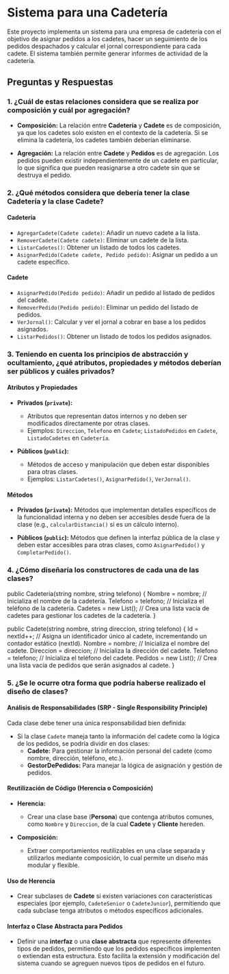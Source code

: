 # Sistema para una Cadetería

Este proyecto implementa un sistema para una empresa de cadetería con el objetivo de asignar pedidos a los cadetes, hacer un seguimiento de los pedidos despachados y calcular el jornal correspondiente para cada cadete. El sistema también permite generar informes de actividad de la cadetería.

## Preguntas y Respuestas

### 1. ¿Cuál de estas relaciones considera que se realiza por composición y cuál por agregación?

- **Composición:** La relación entre **Cadetería** y **Cadete** es de composición, ya que los cadetes solo existen en el contexto de la cadetería. Si se elimina la cadetería, los cadetes también deberían eliminarse.

- **Agregación:** La relación entre **Cadete** y **Pedidos** es de agregación. Los pedidos pueden existir independientemente de un cadete en particular, lo que significa que pueden reasignarse a otro cadete sin que se destruya el pedido.

### 2. ¿Qué métodos considera que debería tener la clase Cadetería y la clase Cadete?

#### Cadetería

- `AgregarCadete(Cadete cadete)`: Añadir un nuevo cadete a la lista.
- `RemoverCadete(Cadete cadete)`: Eliminar un cadete de la lista.
- `ListarCadetes()`: Obtener un listado de todos los cadetes.
- `AsignarPedido(Cadete cadete, Pedido pedido)`: Asignar un pedido a un cadete específico.

#### Cadete

- `AsignarPedido(Pedido pedido)`: Añadir un pedido al listado de pedidos del cadete.
- `RemoverPedido(Pedido pedido)`: Eliminar un pedido del listado de pedidos.
- `VerJornal()`: Calcular y ver el jornal a cobrar en base a los pedidos asignados.
- `ListarPedidos()`: Obtener un listado de todos los pedidos asignados.

### 3. Teniendo en cuenta los principios de abstracción y ocultamiento, ¿qué atributos, propiedades y métodos deberían ser públicos y cuáles privados?

#### Atributos y Propiedades

- **Privados (`private`):**
  - Atributos que representan datos internos y no deben ser modificados directamente por otras clases.
  - Ejemplos: `Direccion`, `Telefono` en `Cadete`; `ListadoPedidos` en `Cadete`, `ListadoCadetes` en `Cadetería`.

- **Públicos (`public`):**
  - Métodos de acceso y manipulación que deben estar disponibles para otras clases.
  - Ejemplos: `ListarCadetes()`, `AsignarPedido()`, `VerJornal()`.

#### Métodos

- **Privados (`private`):** Métodos que implementan detalles específicos de la funcionalidad interna y no deben ser accesibles desde fuera de la clase (e.g., `calcularDistancia()` si es un cálculo interno).

- **Públicos (`public`):** Métodos que definen la interfaz pública de la clase y deben estar accesibles para otras clases, como `AsignarPedido()` y `CompletarPedido()`.

### 4. ¿Cómo diseñaría los constructores de cada una de las clases?


public Cadeteria(string nombre, string telefono)
{
    Nombre = nombre;  // Inicializa el nombre de la cadetería.
    Telefono = telefono;  // Inicializa el teléfono de la cadetería.
    Cadetes = new List<Cadete>();  // Crea una lista vacía de cadetes para gestionar los cadetes de la cadetería.
}

public Cadete(string nombre, string direccion, string telefono)
{
    Id = nextId++;  // Asigna un identificador único al cadete, incrementando un contador estático (nextId).
    Nombre = nombre;  // Inicializa el nombre del cadete.
    Direccion = direccion;  // Inicializa la dirección del cadete.
    Telefono = telefono;  // Inicializa el teléfono del cadete.
    Pedidos = new List<Pedido>();  // Crea una lista vacía de pedidos que serán asignados al cadete.
}



### 5. ¿Se le ocurre otra forma que podría haberse realizado el diseño de clases?

#### Análisis de Responsabilidades (SRP - Single Responsibility Principle)

Cada clase debe tener una única responsabilidad bien definida:

- Si la clase `Cadete` maneja tanto la información del cadete como la lógica de los pedidos, se podría dividir en dos clases:
  - **Cadete:** Para gestionar la información personal del cadete (como nombre, dirección, teléfono, etc.).
  - **GestorDePedidos:** Para manejar la lógica de asignación y gestión de pedidos.

#### Reutilización de Código (Herencia o Composición)

- **Herencia:**
  - Crear una clase base (**Persona**) que contenga atributos comunes, como `Nombre` y `Direccion`, de la cual **Cadete** y **Cliente** hereden.

- **Composición:**
  - Extraer comportamientos reutilizables en una clase separada y utilizarlos mediante composición, lo cual permite un diseño más modular y flexible.

#### Uso de Herencia

- Crear subclases de **Cadete** si existen variaciones con características especiales (por ejemplo, `CadeteSenior` o `CadeteJunior`), permitiendo que cada subclase tenga atributos o métodos específicos adicionales.

#### Interfaz o Clase Abstracta para Pedidos

- Definir una **interfaz** o una **clase abstracta** que represente diferentes tipos de pedidos, permitiendo que los pedidos específicos implementen o extiendan esta estructura. Esto facilita la extensión y modificación del sistema cuando se agreguen nuevos tipos de pedidos en el futuro.
